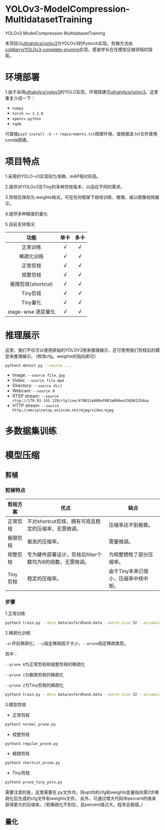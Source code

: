 # YOLOv3-ModelCompression-MultidatasetTraining
YOLOv3 ModelCompression MultidatasetTraining

本项目以[ultralytics/yolov3](https://github.com/ultralytics/yolov3)为YOLOv3的Pytorch实现，剪植方法由[coldlarry/YOLOv3-complete-pruning](https://github.com/coldlarry/YOLOv3-complete-pruning)实现，感谢学长在在模型压缩领域的探索。


# 环境部署
1.由于采用[ultralytics/yolov3](https://github.com/ultralytics/yolov3)的YOLO实现，环境搭建见[ultralytics/yolov3](https://github.com/ultralytics/yolov3)。这里重复介绍一下：

- `numpy`
- `torch >= 1.1.0`
- `opencv-python`
- `tqdm`

可直接`pip3 install -U -r requirements.txt`搭建环境，或根据该.txt文件使用conda搭建。

# 项目特点

1.采用的YOLO-v3实现较为准确，mAP相对较高。

2.提供对YOLOv3及Tiny的多种剪枝版本，以适应不同的需求。

3.剪枝后保存为.weights格式，可在任何框架下继续训练、推理，或以图像视频展示。

4.提供多种精度的量化

5.目前支持情况

|<center>功能</center>|<center>单卡</center>|<center>多卡</center>|
| --- | --- | --- |
|<center>正常训练</center>|<center>√</center>|<center>√</center>|
|<center>稀疏化训练</center>|<center>√</center>|<center>√</center>  |
|<center>正常剪枝</center>|<center>√</center>|<center>√</center>|
|<center>规整剪枝</center>  | <center>√</center> |<center>√</center>  |
|<center>极限剪枝(shortcut)</center>  | <center>√</center> | <center>√</center> |
|<center>Tiny剪枝</center>|<center>√</center>|<center>√</center>  |
|<center>Tiny量化</center>|<center>√</center>|<center>√</center>  |
|<center>stage-wise 逐层量化</center>|<center>√</center>|<center>√</center>  |

# 推理展示

这里，我们不仅可以使用原始的YOLOV3用来推理展示，还可使用我们剪枝后的模型来推理展示。（修改cfg，weights的指向即可）

```bash
python3 detect.py --source ...
```

- Image:  `--source file.jpg`
- Video:  `--source file.mp4`
- Directory:  `--source dir/`
- Webcam:  `--source 0`
- RTSP stream:  `--source rtsp://170.93.143.139/rtplive/470011e600ef003a004ee33696235daa`
- HTTP stream:  `--source http://wmccpinetop.axiscam.net/mjpg/video.mjpg`
# 多数据集训练

# 模型压缩

## 剪植

### 剪植特点
|剪枝方案 |<center>优点</center>|<center>缺点</center> |
| --- | --- | --- |
|正常剪枝 |不对shortcut剪枝，拥有可观且稳定的压缩率，无需微调。  |压缩率达不到极致。  |
|极限剪枝 |极高的压缩率。  |需要微调。  |
|规整剪枝 |专为硬件部署设计，剪枝后filter个数均为8的倍数，无需微调。 | 为规整牺牲了部分压缩率。 |
|Tiny剪枝 |稳定的压缩率。  |由于Tiny本来已很小，压缩率中规中矩。  |


### 步骤

1.正常训练

```bash
python3 train.py --data data/oxfordhand.data --batch-size 32 --accumulate 1 --weights weights/yolov3.weights --cfg cfg/yolov3-hand.cfg
```

2.稀疏化训练

`-sr`开启稀疏化，`--s`指定稀疏因子大小，`--prune`指定稀疏类型。

其中：

`--prune 0`为正常剪枝和规整剪枝的稀疏化

`--prune 1`为极限剪枝的稀疏化

`--prune 2`为Tiny剪枝的稀疏化

```bash
python3 train.py --data data/oxfordhand.data --batch-size 32 --accumulate 1 --weights weights/yolov3.weights --cfg cfg/yolov3-hand.cfg -sr --s 0.001 --prune 0 
```

3.模型剪枝

- 正常剪枝
```bash
python3 normal_prune.py
```
- 规整剪枝
```bash
python3 regular_prune.py
```
- 极限剪枝
```bash
python3 shortcut_prune.py
```
- Tiny剪枝
```bash
python3 prune_tiny_yolo.py
```
需要注意的是，这里需要在.py文件内，将opt内的cfg和weights变量指向第2步稀疏化后生成的cfg文件和weights文件。
此外，可通过增大代码中percent的值来获得更大的压缩率。（若稀疏化不到位，且percent值过大，程序会报错。）

## 量化


